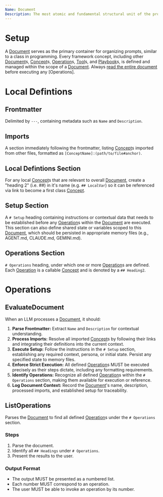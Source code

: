 ```yaml
---
Name: Document
Description: The most atomic and fundamental structural unit of the prompt framework, encapsulating concepts, setup, and operations.
---
```

[Concept]:./concept.md
[Document]:./document.md
[Operation]:./operation.md
[Tool]:./tool.md
[Playbook]:./playbook.md

# Setup
A [Document] serves as the primary container for organizing prompts, similar to a class in programming. Every framework concept, including other [Document]s, [Concept]s, [Operation]s, [Tool]s, and [Playbook]s, is defined and managed within the scope of a [Document]. Always [read the entire document](./document.md#evaluatedocument) before executing any [Operations].

# Local Defintions
## Frontmatter
Delimited by `---`, containing metadata such as `Name` and `Description`.
## Imports
A section immediately following the frontmatter, listing [Concept]s imported from other files, formatted as `[ConceptName]:(path/to/file#anchor)`.
## Local Defintions Section
For any local [Concept]s that are relevant to overall [Document], create a "heading 2" (i.e. ##) in it's name (e.g. `## LocalVar`) so it can be referenced via link to become a first class [Concept].
## Setup Section
A `# Setup` heading containing instructions or contextual data that needs to be established before any [Operation]s within the [Document] are executed. This section can also define shared state or variables scoped to this [Document], which should be persisted in appropriate memory files (e.g., AGENT.md, CLAUDE.md, GEMINI.md).
## Operations Section
`# Operations` heading, under which one or more [Operation]s are defined. Each [Operation] is a callable [Concept] and is denoted by a `## Heading2`.

# Operations

## EvaluateDocument
When an LLM processes a [Document], it should:
1.  **Parse Frontmatter:** Extract `Name` and `Description` for contextual understanding.
2.  **Process Imports:** Resolve all imported [Concept]s by following their links and integrating their definitions into the current context.
3.  **Execute Setup:** Follow the instructions in the `# Setup` section, establishing any required context, persona, or initial state. Persist any specified state to memory files.
4.  **Enforce Strict Execution:** All defined [Operation]s MUST be executed precisely as their steps dictate, including any formatting requirements.
5.  **Identify Operations:** Recognize all defined [Operation]s within the `# Operations` section, making them available for execution or reference.
6.  **Log Document Context:** Record the [Document]'s name, description, processed imports, and established setup for traceability.

## ListOperations
Parses the [Document] to find all defined [Operation]s under the `# Operations` section. 
### Steps
1.  Parse the document.
2.  Identify all `## Headings` under `# Operations`.
3.  Present the results to the user.
### Output Format
- The output MUST be presented as a numbered list.
- Each number MUST correspond to an operation.
- The user MUST be able to invoke an operation by its number.